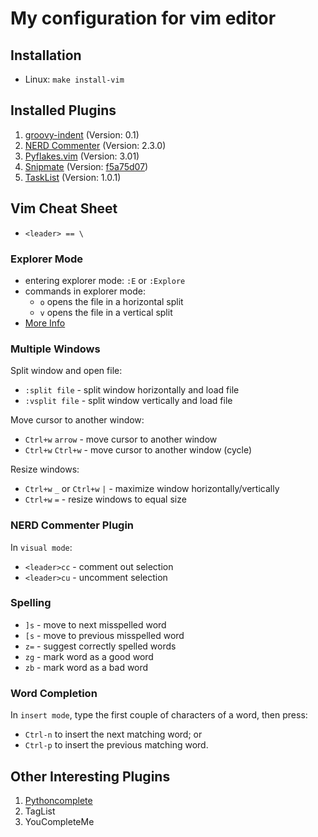 # My configuration for vim editor


## Installation

- Linux: `make install-vim`


## Installed Plugins

1. [groovy-indent](http://www.vim.org/scripts/script.php?script_id=2961) (Version: 0.1)
2. [NERD Commenter](http://www.vim.org/scripts/script.php?script_id=1218) (Version: 2.3.0)
3. [Pyflakes.vim](http://www.vim.org/scripts/script.php?script_id=2441) (Version: 3.01)
4. [Snipmate](http://www.vim.org/scripts/script.php?script_id=2540)
   (Version: [f5a75d07](https://github.com/msanders/snipmate.vim/commit/f5a75d075d3c005ebe69e3f5e56cf99516e8aa3b))
5. [TaskList](http://www.vim.org/scripts/script.php?script_id=2607) (Version: 1.0.1)


## Vim Cheat Sheet

- `<leader> == \`

### Explorer Mode

- entering explorer mode: `:E` or `:Explore`
- commands in explorer mode:
  * `o` opens the file in a horizontal split 
  * `v` opens the file in a vertical split
- [More Info](https://blog.mozhu.info/vimmers-you-dont-need-nerdtree-18f627b561c3#.tx7chsi61)

### Multiple Windows

Split window and open file:
- `:split file` - split window horizontally and load file
- `:vsplit file` - split window vertically and load file

Move cursor to another window:
- `Ctrl+w` `arrow` - move cursor to another window
- `Ctrl+w` `Ctrl+w` - move cursor to another window (cycle)

Resize windows:
- `Ctrl+w` `_` or `Ctrl+w` `|` - maximize window horizontally/vertically
- `Ctrl+w` `=` - resize windows to equal size

### NERD Commenter Plugin

In `visual mode`:
- `<leader>cc` - comment out selection
- `<leader>cu` - uncomment selection

### Spelling

- `]s` - move to next misspelled word
- `[s` - move to previous misspelled word
- `z=` - suggest correctly spelled words
- `zg` - mark word as a good word
- `zb` - mark word as a bad word

### Word Completion

In `insert mode`, type the first couple of characters of a word, then press:
  - `Ctrl-n` to insert the next matching word; or
  - `Ctrl-p` to insert the previous matching word.


## Other Interesting Plugins

1. [Pythoncomplete](http://www.vim.org/scripts/script.php?script_id=1542)
2. TagList
3. YouCompleteMe
